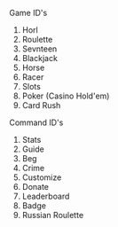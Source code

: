 Game ID's
1. Horl
2. Roulette
3. Sevnteen
4. Blackjack
5. Horse
6. Racer
7. Slots
8. Poker (Casino Hold'em)
9. Card Rush
   

Command ID's
1. Stats
2. Guide
3. Beg
4. Crime
5. Customize
6. Donate
7. Leaderboard
8. Badge
9. Russian Roulette
